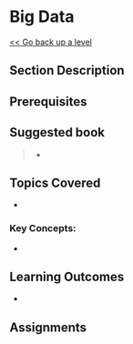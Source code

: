 # Big Data

[<< Go back up a level](/Year_Three/Year_Three.md)

## Section Description



## Prerequisites



## Suggested book

> *

## Topics Covered 
*   

### Key Concepts:
*   

## Learning Outcomes 
* 

## Assignments


